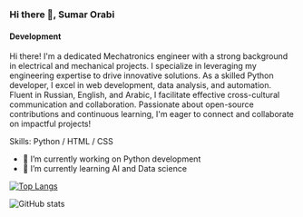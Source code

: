 ### Hi there 👋, Sumar Orabi
#### Development
Hi there! I'm a dedicated Mechatronics engineer with a strong background in electrical and mechanical projects. I specialize in leveraging my engineering expertise to drive innovative solutions. As a skilled Python developer, I excel in web development, data analysis, and automation. Fluent in Russian, English, and Arabic, I facilitate effective cross-cultural communication and collaboration. Passionate about open-source contributions and continuous learning, I'm eager to connect and collaborate on impactful projects!

Skills: Python / HTML / CSS

- 🔭 I’m currently working on Python development 
- 🌱 I’m currently learning AI and Data science  


[![Top Langs](https://github-readme-stats.vercel.app/api/top-langs/?username=sumar-hsh)](https://github.com/anuraghazra/github-readme-stats)

![GitHub stats](https://github-readme-stats.vercel.app/api?username=sumar-hsh&show_icons=true)  
